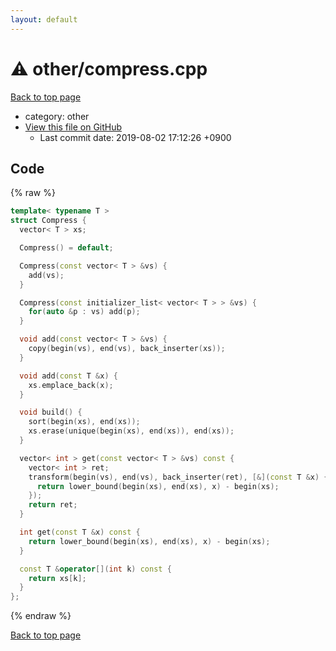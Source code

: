 ```yaml
---
layout: default
---
```


<!-- mathjax config similar to math.stackexchange -->
<script type="text/javascript" async
  src="https://cdnjs.cloudflare.com/ajax/libs/mathjax/2.7.5/MathJax.js?config=TeX-MML-AM_CHTML">
</script>
<script type="text/x-mathjax-config">
  MathJax.Hub.Config({
    TeX: { equationNumbers: { autoNumber: "AMS" }},
    tex2jax: {
      inlineMath: [ ['$','$'] ],
      processEscapes: true
    },
    "HTML-CSS": { matchFontHeight: false },
    displayAlign: "left",
    displayIndent: "2em"
  });
</script>

<script type="text/javascript" src="https://cdnjs.cloudflare.com/ajax/libs/jquery/3.4.1/jquery.min.js"></script>
<script src="https://cdn.jsdelivr.net/npm/jquery-balloon-js@1.1.2/jquery.balloon.min.js" integrity="sha256-ZEYs9VrgAeNuPvs15E39OsyOJaIkXEEt10fzxJ20+2I=" crossorigin="anonymous"></script>
<script type="text/javascript" src="../../assets/js/copy-button.js"></script>
<link rel="stylesheet" href="../../assets/css/copy-button.css" />


# :warning: other/compress.cpp
<a href="../../index.html">Back to top page</a>

* category: other
* <a href="{{ site.github.repository_url }}/blob/master/other/compress.cpp">View this file on GitHub</a>
    - Last commit date: 2019-08-02 17:12:26 +0900




## Code
{% raw %}
```cpp
template< typename T >
struct Compress {
  vector< T > xs;

  Compress() = default;

  Compress(const vector< T > &vs) {
    add(vs);
  }

  Compress(const initializer_list< vector< T > > &vs) {
    for(auto &p : vs) add(p);
  }

  void add(const vector< T > &vs) {
    copy(begin(vs), end(vs), back_inserter(xs));
  }

  void add(const T &x) {
    xs.emplace_back(x);
  }

  void build() {
    sort(begin(xs), end(xs));
    xs.erase(unique(begin(xs), end(xs)), end(xs));
  }

  vector< int > get(const vector< T > &vs) const {
    vector< int > ret;
    transform(begin(vs), end(vs), back_inserter(ret), [&](const T &x) {
      return lower_bound(begin(xs), end(xs), x) - begin(xs);
    });
    return ret;
  }

  int get(const T &x) const {
    return lower_bound(begin(xs), end(xs), x) - begin(xs);
  }

  const T &operator[](int k) const {
    return xs[k];
  }
};

```
{% endraw %}

<a href="../../index.html">Back to top page</a>

